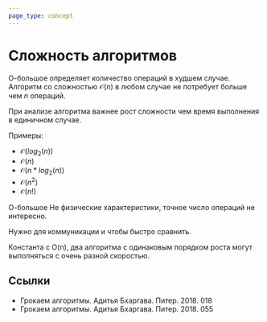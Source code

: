 ```yaml
---
page_type: concept
---
```


# Сложность алгоритмов

О-большое определяет количество операций в худшем случае. Алгоритм со сложностью $\mathcal{O}(n)$ в любом случае не потребует больше чем $n$ операций.

При анализе алгоритма важнее рост сложности чем время выполнения в единичном случае.

Примеры:

- $\mathcal{O}(log_{2}(n))$
- $\mathcal{O}(n)$
- $\mathcal{O}(n * log_{2}(n))$
- $\mathcal{O}(n^2)$
- $\mathcal{O}(n!)$

О-большое Не физические характеристики, точное число операций не интересно.

Нужно для коммуникации и чтобы быстро сравнить.

Константа c O(n), два алгоритма с одинаковым порядком роста могут выполняться с очень разной скоростью.

## Ссылки

- Грокаем алгоритмы. Адитья Бхаргава. Питер. 2018. 018
- Грокаем алгоритмы. Адитья Бхаргава. Питер. 2018. 055
